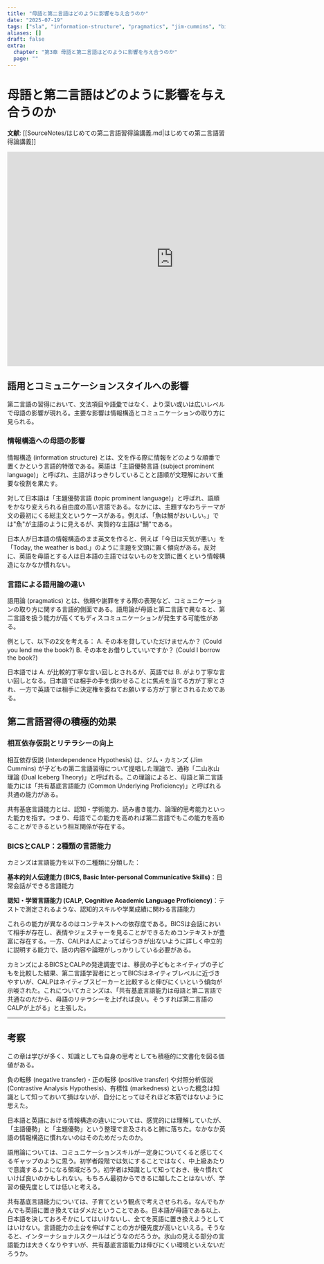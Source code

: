 ```yaml
---
title: "母語と第二言語はどのように影響を与え合うのか"
date: "2025-07-19"
tags: ["sla", "information-structure", "pragmatics", "jim-cummins", "bics-calp", "interdependence-hypothesis"]
aliases: []
draft: false
extra:
  chapter: "第3章 母語と第二言語はどのように影響を与え合うのか"
  page: ""
---
```


# 母語と第二言語はどのように影響を与え合うのか

**文献**: [[SourceNotes/はじめての第二言語習得論講義.md|はじめての第二言語習得論講義]]

<iframe width="768" height="496" src="https://miro.com/app/live-embed/uXjVN9xSvLc=/?focusWidget=3458764635050837988&embedMode=view_only_without_ui&embedId=679504754783" frameborder="0" scrolling="no" allow="fullscreen; clipboard-read; clipboard-write" allowfullscreen></iframe>

## 語用とコミュニケーションスタイルへの影響

第二言語の習得において、文法項目や語彙ではなく、より深い或いは広いレベルで母語の影響が現れる。主要な影響は情報構造とコミュニケーションの取り方に見られる。

### 情報構造への母語の影響

情報構造 (information structure) とは、文を作る際に情報をどのような順番で置くかという言語的特徴である。英語は「主語優勢言語 (subject prominent language)」と呼ばれ、主語がはっきりしていることと語順が文理解において重要な役割を果たす。

対して日本語は「主題優勢言語 (topic prominent language)」と呼ばれ、語順をかなり変えられる自由度の高い言語である。なかには、主題すなわちテーマが文の最初にくる総主文というケースがある。例えば、「魚は鯛がおいしい。」では"魚"が主語のように見えるが、実質的な主語は"鯛"である。

日本人が日本語の情報構造のまま英文を作ると、例えば「今日は天気が悪い」を「Today, the weather is bad.」のように主題を文頭に置く傾向がある。反対に、英語を母語とする人は日本語の主語ではないものを文頭に置くという情報構造になかなか慣れない。

### 言語による語用論の違い

語用論 (pragmatics) とは、依頼や謝罪をする際の表現など、コミュニケーションの取り方に関する言語的側面である。語用論が母語と第二言語で異なると、第二言語を扱う能力が高くてもディスコミュニケーションが発生する可能性がある。

例として、以下の2文を考える：
A. その本を貸していただけませんか？ (Could you lend me the book?)
B. その本をお借りしていいですか？ (Could I borrow the book?)

日本語では A. が比較的丁寧な言い回しとされるが、英語では B. がより丁寧な言い回しとなる。日本語では相手の手を煩わせることに焦点を当てる方が丁寧とされ、一方で英語では相手に決定権を委ねてお願いする方が丁寧とされるためである。

## 第二言語習得の積極的効果

### 相互依存仮説とリテラシーの向上

相互依存仮説 (Interdependence Hypothesis) は、ジム・カミンズ (Jim Cummins) が子どもの第二言語習得について提唱した理論で、通称「二山氷山理論 (Dual Iceberg Theory)」と呼ばれる。この理論によると、母語と第二言語能力には「共有基底言語能力 (Common Underlying Proficiency)」と呼ばれる共通の能力がある。

共有基底言語能力とは、認知・学術能力、読み書き能力、論理的思考能力といった能力を指す。つまり、母語でこの能力を高めれば第二言語でもこの能力を高めることができるという相互関係が存在する。

### BICSとCALP：2種類の言語能力

カミンズは言語能力を以下の二種類に分類した：

**基本的対人伝達能力 (BICS, Basic Inter-personal Communicative Skills)**：日常会話ができる言語能力

**認知・学習言語能力 (CALP, Cognitive Academic Language Proficiency)**：テストで測定されるような、認知的スキルや学業成績に関わる言語能力

これらの能力が異なるのはコンテキストへの依存度である。BICSは会話において相手が存在し、表情やジェスチャーを見ることができるためコンテキストが豊富に存在する。一方、CALPは人によってばらつきが出ないように詳しく中立的に説明する能力で、話の内容や論理がしっかりしている必要がある。

カミンズによるBICSとCALPの発達調査では、移民の子どもとネイティブの子どもを比較した結果、第二言語学習者にとってBICSはネイティブレベルに近づきやすいが、CALPはネイティブスピーカーと比較すると伸びにくいという傾向が示唆された。これについてカミンズは、「共有基底言語能力は母語と第二言語で共通なのだから、母語のリテラシーを上げれば良い。そうすれば第二言語のCALPが上がる」と主張した。

---

## 考察

この章は学びが多く、知識としても自身の思考としても積極的に文書化を図る価値がある。

負の転移 (negative transfer)・正の転移 (positive transfer) や対照分析仮説 (Contrastive Analysis Hypothesis)、有標性 (markedness) といった概念は知識として知っておいて損はないが、自分にとってはそれほど本筋ではないように思えた。

日本語と英語における情報構造の違いについては、感覚的には理解していたが、「主語優勢」と「主題優勢」という整理で言及されると腑に落ちた。なかなか英語の情報構造に慣れないのはそのためだったのか。

語用論については、コミュニケーションスキルが一定身についてくると感じてくるギャップのように思う。初学者段階では気にすることではなく、中上級あたりで意識するようになる領域だろう。初学者は知識として知っておき、後々慣れていけば良いのかもしれない。もちろん最初からできるに越したことはないが、学習の優先度としては低いと考える。

共有基底言語能力については、子育てという観点で考えさせられる。なんでもかんでも英語に置き換えてはダメだということである。日本語が母語である以上、日本語を決しておろそかにしてはいけないし、全てを英語に置き換えようとしてはいけない。言語能力の土台を伸ばすことの方が優先度が高いといえる。そうなると、インターナショナルスクールはどうなのだろうか。氷山の見える部分の言語能力は大きくなりやすいが、共有基底言語能力は伸びにくい環境といえないだろうか。

